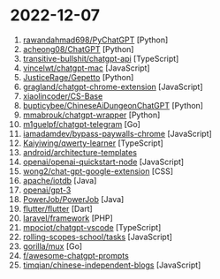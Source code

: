 # 2022-12-07

1. [rawandahmad698/PyChatGPT](https://github.com/rawandahmad698/PyChatGPT "⚡️ TLS-based ChatGPT API with auto token regeneration, conversation tracking, proxy support and more.") [Python]
2. [acheong08/ChatGPT](https://github.com/acheong08/ChatGPT "Lightweight package for interacting with ChatGPT's API by OpenAI. Uses reverse engineered official API.") [Python]
3. [transitive-bullshit/chatgpt-api](https://github.com/transitive-bullshit/chatgpt-api "Node.js client for the unofficial ChatGPT API.") [TypeScript]
4. [vincelwt/chatgpt-mac](https://github.com/vincelwt/chatgpt-mac "ChatGPT for Mac, living in your menubar.") [JavaScript]
5. [JusticeRage/Gepetto](https://github.com/JusticeRage/Gepetto "IDA plugin which queries OpenAI's davinci-003 language model to speed up reverse-engineering") [Python]
6. [gragland/chatgpt-chrome-extension](https://github.com/gragland/chatgpt-chrome-extension "A ChatGPT Chrome extension. Integrates ChatGPT into every text box on the internet.") [JavaScript]
7. [xiaolincoder/CS-Base](https://github.com/xiaolincoder/CS-Base "图解计算机网络、操作系统、计算机组成、数据库，共 1000 张图 + 50 万字，破除晦涩难懂的计算机基础知识，让天下没有难懂的八股文！🚀 在线阅读：https://xiaolincoding.com") 
8. [bupticybee/ChineseAiDungeonChatGPT](https://github.com/bupticybee/ChineseAiDungeonChatGPT "中文版的ai地牢，直接使用的openai的ChatGPT api作为讲故事的模型。") [Python]
9. [mmabrouk/chatgpt-wrapper](https://github.com/mmabrouk/chatgpt-wrapper "API for interacting with ChatGPT using Python and from Shell.") [Python]
10. [m1guelpf/chatgpt-telegram](https://github.com/m1guelpf/chatgpt-telegram "Run your own GPTChat Telegram bot, with a single command!") [Go]
11. [iamadamdev/bypass-paywalls-chrome](https://github.com/iamadamdev/bypass-paywalls-chrome "Bypass Paywalls web browser extension for Chrome and Firefox.") [JavaScript]
12. [Kaiyiwing/qwerty-learner](https://github.com/Kaiyiwing/qwerty-learner "为键盘工作者设计的单词记忆与英语肌肉记忆锻炼软件 / Words learning and English muscle memory training software designed for keyboard workers") [TypeScript]
13. [android/architecture-templates](https://github.com/android/architecture-templates "") 
14. [openai/openai-quickstart-node](https://github.com/openai/openai-quickstart-node "Node.js example app from the OpenAI API quickstart tutorial") [JavaScript]
15. [wong2/chat-gpt-google-extension](https://github.com/wong2/chat-gpt-google-extension "A browser extension to display ChatGPT response alongside Google Search results") [CSS]
16. [apache/iotdb](https://github.com/apache/iotdb "Apache IoTDB") [Java]
17. [openai/gpt-3](https://github.com/openai/gpt-3 "GPT-3: Language Models are Few-Shot Learners") 
18. [PowerJob/PowerJob](https://github.com/PowerJob/PowerJob "Enterprise job scheduling middleware with distributed computing ability.") [Java]
19. [flutter/flutter](https://github.com/flutter/flutter "Flutter makes it easy and fast to build beautiful apps for mobile and beyond") [Dart]
20. [laravel/framework](https://github.com/laravel/framework "The Laravel Framework.") [PHP]
21. [mpociot/chatgpt-vscode](https://github.com/mpociot/chatgpt-vscode "A VSCode extension that allows you to use ChatGPT") [TypeScript]
22. [rolling-scopes-school/tasks](https://github.com/rolling-scopes-school/tasks "") [JavaScript]
23. [gorilla/mux](https://github.com/gorilla/mux "A powerful HTTP router and URL matcher for building Go web servers with 🦍") [Go]
24. [f/awesome-chatgpt-prompts](https://github.com/f/awesome-chatgpt-prompts "") 
25. [timqian/chinese-independent-blogs](https://github.com/timqian/chinese-independent-blogs "中文独立博客列表") [JavaScript]
